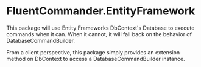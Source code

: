 ﻿# FluentCommander.EntityFramework

This package will use Entity Frameworks DbContext's Database to execute commands when it can. When it cannot, it will fall back on the behavior of DatabaseCommandBuilder.

From a client perspective, this package simply provides an extension method on DbContext to access a DatabaseCommandBuilder instance.